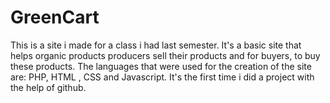 # GreenCart

This is a site i made for a class i had last semester. It's a basic site that helps organic products producers sell their products and for  buyers, to buy these products.
The languages that were used for the creation of the site are: PHP, HTML , CSS and Javascript. It's the first time i did a project with the help of github. 
